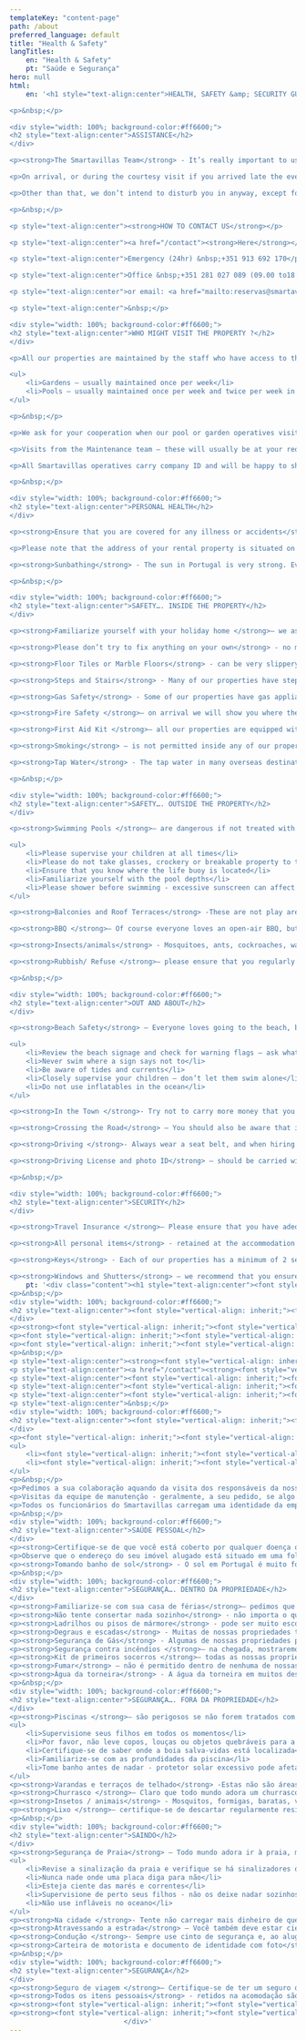 ```yaml
---
templateKey: "content-page"
path: /about
preferred_language: default
title: "Health & Safety"
langTitles:
    en: "Health & Safety"
    pt: "Saúde e Segurança"
hero: null
html:
    en: '<h1 style="text-align:center">HEALTH, SAFETY &amp; SECURITY GUIDE</h1>

<p>&nbsp;</p>

<div style="width: 100%; background-color:#ff6600;">
<h2 style="text-align:center">ASSISTANCE</h2>
</div>

<p><strong>The Smartavillas Team</strong> - It’s really important to us and the property owner that you have a relaxing and trouble-free stay. You have chosen a private self-catering holiday and we intend to respect your privacy.</p>

<p>On arrival, or during the courtesy visit if you arrived late the evening before, one of our friendly representatives will provide you with a 24 hour emergency contact number should you have any problems or need any advice. In each of our properties, we have provided a large folder full of information which you should take the time to read.</p>

<p>Other than that, we don’t intend to disturb you in anyway, except for routine visits which may include: Pool Maintenance, Gardening or Housekeeping all of which are necessary to ensure that the property is kept in tip top condition for you and other guests.</p>

<p>&nbsp;</p>

<p style="text-align:center"><strong>HOW TO CONTACT US</strong></p>

<p style="text-align:center"><a href="/contact"><strong>Here</strong></a></p>

<p style="text-align:center">Emergency (24hr) &nbsp;+351 913 692 170</p>

<p style="text-align:center">Office &nbsp;+351 281 027 089 (09.00 to18.00hrs Monday to Saturday)</p>

<p style="text-align:center">or email: <a href="mailto:reservas@smartavillas.com">reservas@smartavillas.com</a></p>

<p style="text-align:center">&nbsp;</p>

<div style="width: 100%; background-color:#ff6600;">
<h2 style="text-align:center">WHO MIGHT VISIT THE PROPERTY ?</h2>
</div>

<p>All our properties are maintained by the staff who have access to the pool/garden area if your property is set in private grounds.</p>

<ul>
	<li>Gardens – usually maintained once per week</li>
	<li>Pools – usually maintained once per week and twice per week in high season.</li>
</ul>

<p>&nbsp;</p>

<p>We ask for your cooperation when our pool or garden operatives visit, as it is imperative to keep the properties well maintained for our clients" enjoyment throughout the year.</p>

<p>Visits from the Maintenance team – these will usually be at your request if something has gone wrong or needs fixing. However, the maintenance team will only enter your property with your prior approval or by request.</p>

<p>All Smartavillas operatives carry company ID and will be happy to show on request.</p>

<p>&nbsp;</p>

<div style="width: 100%; background-color:#ff6600;">
<h2 style="text-align:center">PERSONAL HEALTH</h2>
</div>

<p><strong>Ensure that you are covered for any illness or accidents</strong> - Private treatment is expensive. You are therefore strongly advised to take out comprehensive travel and medical insurance before travelling. You should check any exclusions, and that your policy covers you for the activities you might want to undertake. If you have an emergency and need an ambulance, the number is 112.</p>

<p>Please note that the address of your rental property is situated on a laminated sheet on an internal wall by the front door. It is a good idea to take note of this address in case you need to give it to the emergency services (or even a taxi driver!). Taking a photo of the address sheet on your phone is one way of keeping the address to hand.</p>

<p><strong>Sunbathing</strong> - The sun in Portugal is very strong. Even with cloud cover rays can still harm unprotected skin and we strongly advise a sun cream with a high Sun Protection Factor to avoid burns.</p>

<p>&nbsp;</p>

<div style="width: 100%; background-color:#ff6600;">
<h2 style="text-align:center">SAFETY…. INSIDE THE PROPERTY</h2>
</div>

<p><strong>Familiarize yourself with your holiday home </strong>– we ask that you are conscious of health and safety hazards whilst during your stay and familiarize yourself with all aspects of your accommodation upon arrival. Particular note should be made of pool depths and slippery pool patio tiles, light switches, oven and hob controls and electrical sockets etc. Please note that you will require continental, 2 pin plug adaptors for electrical sockets/appliances. All of our rental properties are regularly checked and maintained; however, you should raise any concerns you have directly with us.</p>

<p><strong>Please don’t try to fix anything on your own</strong> - no matter how DIY savvy you are. If you notice anything broken or hazardous please inform the Smartavilllas office.</p>

<p><strong>Floor Tiles or Marble Floors</strong> - can be very slippery when wet, particularly the tiles around the poolside. Please take extra care and walk (not run!) around the poolside.</p>

<p><strong>Steps and Stairs</strong> - Many of our properties have steps, either inside or out in the property grounds. These can be steep and might become slippery if it’s damp or raining. Please do take care while you are moving about, and make sure that your feet (and the kids’ feet!) are properly dry after swimming or bathing.</p>

<p><strong>Gas Safety</strong> - Some of our properties have gas appliances. If you have any concerns about them or think that there might be a problem then do not turn on or off any light switches, do not use torches, or use any open flames such as candles or lighters. Immediately if safe to do so, open all the doors and windows, then leave the properly and contact us immediately.</p>

<p><strong>Fire Safety </strong>– on arrival we will show you where the fire extinguishers and fire blankets are. Please make a note of their locations. If the smoke detector starts to bleep, please let us know so we can arrange to replace the batteries. In the event of a fire, please leave the property immediately and call the Smartavillas office and 112 for emergency services.</p>

<p><strong>First Aid Kit </strong>– all our properties are equipped with a general first aid kit and its location is marked. If you have cause to use the first aid kit and are unable to replace what you use, we would appreciate you advising us so that we can ensure it is complete for the next occupants</p>

<p><strong>Smoking</strong> – is not permitted inside any of our properties. And smoking outside also presents a risk if you are in the countryside. Please ensure if smoking outside that all cigarette stubs and ashtrays are disposed of safely. Portugal has a high risk of fires, especially in the rural villa zones.</p>

<p><strong>Tap Water</strong> - The tap water in many overseas destinations has a higher mineral content than you may be used to, so it may be salty to taste and might upset your stomach. For this reason, you may wish to drink bottled water. To avoid dehydration, please remember to drink plenty of water when it’s hot.</p>

<p>&nbsp;</p>

<div style="width: 100%; background-color:#ff6600;">
<h2 style="text-align:center">SAFETY…. OUTSIDE THE PROPERTY</h2>
</div>

<p><strong>Swimming Pools </strong>– are dangerous if not treated with respect:</p>

<ul>
	<li>Please supervise your children at all times</li>
	<li>Please do not take glasses, crockery or breakable property to the pool area</li>
	<li>Ensure that you know where the life buoy is located</li>
	<li>Familiarize yourself with the pool depths</li>
	<li>Please shower before swimming - excessive sunscreen can affect the ph. and the quality of the water</li>
</ul>

<p><strong>Balconies and Roof Terraces</strong> -These are not play areas, please ensure that children are not left unsupervised in parts pf the property that may be dangerous to them.</p>

<p><strong>BBQ </strong>– Of course everyone loves an open-air BBQ, but please ensure that its used with due care and that embers are sufficiently extinguished after use to avoid the risk of fires.</p>

<p><strong>Insects/animals</strong> - Mosquitoes, ants, cockroaches, wasps and other insects are common in warmer climates, particularly in rural locations. Ant powders are a good repellents, but it also helps to keep crumbs to a minimum, keep food in suitable containers, and regularly remove rubbish from your property to keep them under control. Mosquitoes can be kept at bay by a good repellent, which can be purchased in before you arrive in your own country or in local chemists and supermarkets. Many of our properties are surrounded by gardens and countryside and field mice, other rodents, native reptiles and arachnids are also common, along with local farm animals. Local dogs and cats sometimes roam around unattended or are kept in kennels or on land surrounding your property and may cause a disturbance. Please do not encourage stray animals by feeding them.</p>

<p><strong>Rubbish/ Refuse </strong>– please ensure that you regularly dispose of waste, rubbish and recycling items from the property. These should be placed in the nearby pedal bins or recycling points found in local streets and kerbsides, and not left inside the property, or on the grounds of the property</p>

<p>&nbsp;</p>

<div style="width: 100%; background-color:#ff6600;">
<h2 style="text-align:center">OUT AND ABOUT</h2>
</div>

<p><strong>Beach Safety</strong> – Everyone loves going to the beach, but even the safest beach can be dangerous in certain weather conditions. Please observe these simple rules:</p>

<ul>
	<li>Review the beach signage and check for warning flags – ask what they mean if you need to or are unsure</li>
	<li>Never swim where a sign says not to</li>
	<li>Be aware of tides and currents</li>
	<li>Closely supervise your children – don’t let them swim alone</li>
	<li>Do not use inflatables in the ocean</li>
</ul>

<p><strong>In the Town </strong>- Try not to carry more money that you need. If you do need to carry a large amount of cash, it’s a good idea to split it with a friend or your partner.</p>

<p><strong>Crossing the Road</strong> – You should also be aware that in some countries traffic is not required to stop at pedestrian crossings, so please take care before crossing.</p>

<p><strong>Driving </strong>- Always wear a seat belt, and when hiring a car be sure to carry emergency/breakdown telephone numbers. The car hire documents should also be with you in the car.</p>

<p><strong>Driving License and photo ID</strong> – should be carried with you at all times. Police can ask to see it at any time, and it is an offence not to carry it with you.</p>

<p>&nbsp;</p>

<div style="width: 100%; background-color:#ff6600;">
<h2 style="text-align:center">SECURITY</h2>
</div>

<p><strong>Travel Insurance </strong>– Please ensure that you have adequate travel insurance as it is essential to cover your personal belongings. In the event that you should lose any items of value whilst on holiday through theft or otherwise, you must report the facts immediately to the local police or other competent authority and obtain a written report. If a report is not obtained it will be difficult for you to pursue any claim through your holiday insurance.</p>

<p><strong>All personal items</strong> - retained at the accommodation are done so at your own risk. There are differing elements of locks, keys and security measures at each property, details of which will be explained on arrival.</p>

<p><strong>Keys</strong> - Each of our properties has a minimum of 2 sets of keys. Extra care should be taken to not forget your keys when you go out or leave the keys in the back of the lock. Locksmiths are very expensive here in the Algarve!</p>

<p><strong>Windows and Shutters</strong> – we recommend that you ensure everything is locked when you leave. Not only does it ensure security, it keeps the property cool in the height of summer.</p>'
    pt: '<div class="content"><h1 style="text-align:center"><font style="vertical-align: inherit;"><font style="vertical-align: inherit;">GUIA DE SAÚDE, SEGURANÇA E SEGURANÇA</font></font></h1>
<p>&nbsp;</p>
<div style="width: 100%; background-color:#ff6600;">
<h2 style="text-align:center"><font style="vertical-align: inherit;"><font style="vertical-align: inherit;">ASSISTÊNCIA</font></font></h2>
</div>
<p><strong><font style="vertical-align: inherit;"><font style="vertical-align: inherit;">Equipe Smartavillas</font></font></strong><font style="vertical-align: inherit;"><font style="vertical-align: inherit;"> - É muito importante para nós e para o proprietário que você tenha uma estadia relaxante e sem problemas. </font><font style="vertical-align: inherit;">Escolheu uma férias auto-suficientes privadas e pretendemos respeitar a sua privacidade.</font></font></p>
<p><font style="vertical-align: inherit;"><font style="vertical-align: inherit;">Na chegada, ou durante a visita de cortesia, se você chegar tarde na noite anterior, um de nossos simpáticos representantes fornecerá um número de contato de emergência 24 horas se você tiver qualquer problema ou precisar de algum conselho. </font><font style="vertical-align: inherit;">Em cada uma de nossas propriedades, fornecemos uma grande pasta cheia de informações que você deve reservar um tempo para ler.</font></font></p>
<p><font style="vertical-align: inherit;"><font style="vertical-align: inherit;">Além disso, não temos a intenção de incomodá-lo de forma alguma, exceto para visitas de rotina que podem incluir: manutenção de piscinas, jardinagem ou limpeza, todas as quais são necessárias para garantir que a propriedade seja mantida em ótimas condições para você e outros hóspedes .</font></font></p>
<p>&nbsp;</p>
<p style="text-align:center"><strong><font style="vertical-align: inherit;"><font style="vertical-align: inherit;">COMO ENTRAR EM CONTATO CONOSCO</font></font></strong></p>
<p style="text-align:center"><a href="/contact"><strong><font style="vertical-align: inherit;"><font style="vertical-align: inherit;">Aqui</font></font></strong></a></p>
<p style="text-align:center"><font style="vertical-align: inherit;"><font style="vertical-align: inherit;">Emergência (24h) +351 913 692 170</font></font></p>
<p style="text-align:center"><font style="vertical-align: inherit;"><font style="vertical-align: inherit;">Escritório +351 281 027 089 (das 09h00 às 18h00 de segunda a sábado)</font></font></p>
<p style="text-align:center"><font style="vertical-align: inherit;"><font style="vertical-align: inherit;">ou e-mail: </font></font><a href="mailto:reservas@smartavillas.com"><font style="vertical-align: inherit;"><font style="vertical-align: inherit;">reservas@smartavillas.com</font></font></a></p>
<p style="text-align:center">&nbsp;</p>
<div style="width: 100%; background-color:#ff6600;">
<h2 style="text-align:center"><font style="vertical-align: inherit;"><font style="vertical-align: inherit;">QUEM PODE VISITAR O IMÓVEL?</font></font></h2>
</div>
<p><font style="vertical-align: inherit;"><font style="vertical-align: inherit;">Todas as nossas propriedades são mantidas por funcionários que têm acesso à área da piscina / jardim, se a sua propriedade estiver situada em terrenos privados.</font></font></p>
<ul>
	<li><font style="vertical-align: inherit;"><font style="vertical-align: inherit;">Jardins - geralmente mantidos uma vez por semana</font></font></li>
	<li><font style="vertical-align: inherit;"><font style="vertical-align: inherit;">Piscinas - normalmente mantidas uma vez por semana e duas vezes por semana na alta temporada.</font></font></li>
</ul>
<p>&nbsp;</p>
<p>Pedimos a sua colaboração aquando da visita dos responsáveis da nossa piscina ou jardim, pois é imprescindível manter as propriedades bem conservadas para usufruto dos nossos clientes durante todo o ano..</p>
<p>Visitas da equipe de manutenção - geralmente, a seu pedido, se algo der errado ou precisar de conserto. Porém, a equipe de manutenção somente entrará em sua propriedade com sua aprovação prévia ou mediante solicitação.</p>
<p>Todos os funcionários do Smartavillas carregam uma identidade da empresa e ficarão felizes em mostrar quando solicitados.</p>
<p>&nbsp;</p>
<div style="width: 100%; background-color:#ff6600;">
<h2 style="text-align:center">SAÚDE PESSOAL</h2>
</div>
<p><strong>Certifique-se de que você está coberto por qualquer doença ou acidente</strong> -O tratamento privado é caro. Portanto, é altamente recomendável fazer um seguro médico e de viagem abrangente antes de viajar. Você deve verificar todas as exclusões e se sua apólice cobre você para as atividades que você deseja realizar. Se você tiver uma emergência e precisar de uma ambulância, o número é 112.</p>
<p>Observe que o endereço do seu imóvel alugado está situado em uma folha laminada em uma parede interna perto da porta da frente. É aconselhável anotar este endereço caso precise entregá-lo aos serviços de emergência (ou mesmo a um taxista!). Tirar uma foto da folha de endereço em seu telefone é uma forma de manter o endereço em mãos.</p>
<p><strong>Tomando banho de sol</strong> - O sol em Portugal é muito forte. Mesmo com cobertura de nuvens, os raios ainda podem prejudicar a pele desprotegida e recomendamos um creme solar com alto Fator de Proteção Solar para evitar queimaduras.</p>
<p>&nbsp;</p>
<div style="width: 100%; background-color:#ff6600;">
<h2 style="text-align:center">SEGURANÇA…. DENTRO DA PROPRIEDADE</h2>
</div>
<p><strong>Familiarize-se com sua casa de férias</strong>– pedimos que você esteja ciente dos riscos à saúde e à segurança durante a sua estadia e se familiarize com todos os aspectos da sua acomodação na chegada. Uma nota particular deve ser dada às profundidades da piscina e ladrilhos escorregadios da piscina, interruptores de luz, controles de forno e fogão e tomadas elétricas, etc. Observe que você precisará de adaptadores continentais de 2 pinos para tomadas / aparelhos elétricos. Todas as nossas propriedades para aluguel são regularmente verificadas e mantidas; no entanto, você deve comunicar quaisquer preocupações que tenha diretamente conosco.</p>
<p><strong>Não tente consertar nada sozinho</strong> - não importa o quão experiente você seja. Se você notar algo quebrado ou perigoso, por favor informe o escritório Smartavilllas</p>
<p><strong>Ladrilhos ou pisos de mármore</strong> - pode ser muito escorregadio quando molhado, especialmente os ladrilhos ao redor da piscina. Por favor, tome cuidado extra e caminhe (não corra!) Ao redor da piscina.</p>
<p><strong>Degraus e escadas</strong> - Muitas de nossas propriedades têm degraus, dentro ou fora do terreno da propriedade. Estes podem ser íngremes e podem se tornar escorregadios se estiver úmido ou chovendo. Por favor, tome cuidado ao se mover e certifique-se de que seus pés (e os pés das crianças!) Estejam devidamente secos após nadar ou tomar banho.</p>
<p><strong>Segurança de Gás</strong> - Algumas de nossas propriedades possuem aparelhos a gás. Se você tiver alguma preocupação sobre eles ou achar que pode haver um problema, não ligue ou desligue nenhum interruptor de luz, não use tochas ou chamas abertas, como velas ou isqueiros. Imediatamente, se for seguro fazê-lo, abra todas as portas e janelas, saia do local adequadamente e entre em contato conosco imediatamente.</p>
<p><strong>Segurança contra incêndios </strong>– na chegada, mostraremos onde estão os extintores e cobertores anti-incêndio. Por favor, anote suas localizações. Se o detector de fumaça começar a apitar, avise-nos para que possamos providenciar a troca das baterias. Em caso de incêndio, por favor, deixe a propriedade imediatamente e ligue para o escritório Smartavillas e 112 para serviços de emergência.</p>
<p><strong>Kit de primeiros socorros </strong>– todas as nossas propriedades estão equipadas com um kit geral de primeiros socorros e a sua localização é assinalada. Se você tiver motivos para usar o kit de primeiros socorros e não puder substituir o que usa, agradecemos que nos avise para que possamos garantir que ele esteja completo para os próximos ocupantes</p>
<p><strong>Fumar</strong> – não é permitido dentro de nenhuma de nossas propriedades. E fumar fora também representa um risco se estiver no campo. Certifique-se de que, se fumar ao ar livre, todas as pontas de cigarro e cinzeiros sejam descartados com segurança. Portugal apresenta um risco elevado de incêndios, especialmente nas zonas de vivendas rurais.</p>
<p><strong>Água da torneira</strong> - A água da torneira em muitos destinos no exterior tem um teor de minerais mais alto do que você está acostumado, por isso pode ser salgada ao gosto e pode incomodar seu estômago. Por esta razão, você pode querer beber água engarrafada. Para evitar a desidratação, lembre-se de beber muita água quando estiver quente.</p>
<p>&nbsp;</p>
<div style="width: 100%; background-color:#ff6600;">
<h2 style="text-align:center">SEGURANÇA…. FORA DA PROPRIEDADE</h2>
</div>
<p><strong>Piscinas </strong>– são perigosos se não forem tratados com respeito:</p>
<ul>
	<li>Supervisione seus filhos em todos os momentos</li>
	<li>Por favor, não leve copos, louças ou objetos quebráveis para a área da piscina</li>
	<li>Certifique-se de saber onde a boia salva-vidas está localizada</li>
	<li>Familiarize-se com as profundidades da piscina</li>
	<li>Tome banho antes de nadar - protetor solar excessivo pode afetar o ph. e a qualidade da água</li>
</ul>
<p><strong>Varandas e terraços de telhado</strong> -Estas não são áreas de lazer, certifique-se de que as crianças não sejam deixadas sem supervisão em áreas da propriedade que possam ser perigosas para elas.</p>
<p><strong>Churrasco </strong>– Claro que todo mundo adora um churrasco ao ar livre, mas certifique-se de que é usado com o devido cuidado e que as brasas estão suficientemente apagadas após o uso para evitar o risco de incêndio.</p>
<p><strong>Insetos / animais</strong> - Mosquitos, formigas, baratas, vespas e outros insetos são comuns em climas mais quentes, principalmente em áreas rurais. O pó de formigas é um bom repelente, mas também ajuda a reduzir as migalhas ao mínimo, manter os alimentos em recipientes adequados e remover regularmente o lixo de sua propriedade para mantê-los sob controle. Os mosquitos podem ser mantidos sob controle com um bom repelente, que pode ser comprado antes de você chegar em seu próprio país ou nas farmácias e supermercados locais. Muitas de nossas propriedades são cercadas por jardins e camundongos do campo e do campo, outros roedores, répteis e aracnídeos nativos também são comuns, juntamente com animais de fazenda locais. Cães e gatos locais às vezes vagam sem supervisão ou são mantidos em canis ou em terras ao redor de sua propriedade e podem causar distúrbios. Por favor, não incentive animais vadios alimentando-os.</p>
<p><strong>Lixo </strong>– certifique-se de descartar regularmente resíduos, lixo e itens de reciclagem da propriedade. Eles devem ser colocados nas caixas de pedais próximos ou pontos de reciclagem encontrados nas ruas e calçadas locais, e não devem ser deixados dentro da propriedade ou no terreno da propriedade</p>
<p>&nbsp;</p>
<div style="width: 100%; background-color:#ff6600;">
<h2 style="text-align:center">SAINDO</h2>
</div>
<p><strong>Segurança de Praia</strong> – Todo mundo adora ir à praia, mas mesmo a praia mais segura pode ser perigosa em certas condições climáticas. Por favor, observe essas regras simples:</p>
<ul>
	<li>Revise a sinalização da praia e verifique se há sinalizadores de advertência - pergunte o que significam se você precisar ou não tiver certeza</li>
	<li>Nunca nade onde uma placa diga para não</li>
	<li>Esteja ciente das marés e correntes</li>
	<li>Supervisione de perto seus filhos - não os deixe nadar sozinhos</li>
	<li>Não use infláveis no oceano</li>
</ul>
<p><strong>Na cidade </strong>- Tente não carregar mais dinheiro de que precisa. Se você precisa carregar uma grande quantia em dinheiro, é uma boa ideia dividi-la com um amigo ou seu parceiro.</p>
<p><strong>Atravessando a estrada</strong> – Você também deve estar ciente de que em alguns países o tráfego não precisa parar nas travessias de pedestres, portanto, tome cuidado antes de cruzar.</p>
<p><strong>Condução </strong>- Sempre use cinto de segurança e, ao alugar um carro, leve os números de telefone de emergência / avaria. Os documentos de aluguel do carro também devem estar com você no carro.</p>
<p><strong>Carteira de motorista e documento de identidade com foto</strong> – deve ser carregado com você o tempo todo. A polícia pode pedir para vê-lo a qualquer momento e é um crime não carregá-lo com você.</p>
<p>&nbsp;</p>
<div style="width: 100%; background-color:#ff6600;">
<h2 style="text-align:center">SEGURANÇA</h2>
</div>
<p><strong>Seguro de viagem </strong>– Certifique-se de ter um seguro de viagem adequado, pois é essencial para cobrir seus pertences pessoais. No caso de você perder algum item de valor durante as férias por meio de roubo ou de outra forma, você deve relatar os fatos imediatamente à polícia local ou outra autoridade competente e obter um relatório por escrito. Se um relatório não for obtido, será difícil para você processar qualquer reclamação por meio do seu seguro de férias.</p>
<p><strong>Todos os itens pessoais</strong> - retidos na acomodação são feitos por sua própria conta e risco. Existem diferentes elementos de fechaduras, chaves e medidas de segurança em cada propriedade, cujos detalhes serão explicados na chegada.</p>
<p><strong><font style="vertical-align: inherit;"><font style="vertical-align: inherit;">Chaves</font></font></strong><font style="vertical-align: inherit;"><font style="vertical-align: inherit;"> - cada uma de nossas propriedades tem no mínimo 2 conjuntos de chaves. </font><font style="vertical-align: inherit;">Deve-se ter cuidado extra para não esquecer as chaves ao sair ou deixá-las na parte de trás da fechadura. </font><font style="vertical-align: inherit;">Os serralheiros são muito caros aqui no Algarve!</font></font></p>
<p><strong><font style="vertical-align: inherit;"><font style="vertical-align: inherit;">Janelas e persianas</font></font></strong><font style="vertical-align: inherit;"><font style="vertical-align: inherit;"> - recomendamos que você verifique se tudo está bloqueado ao sair. </font><font style="vertical-align: inherit;">Além de garantir a segurança, mantém a propriedade fresca no auge do verão.</font></font></p>
							</div>'
---
```


							